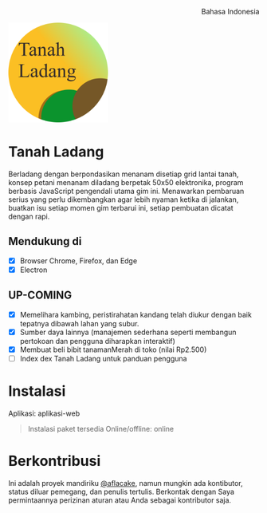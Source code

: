 <p align="right">Bahasa Indonesia</p>
<img src="https://raw.githubusercontent.com/aflacake/tanahladang/main/img/logotanahladang.png" width="200px" height="200px" alt="logo"/>

# Tanah Ladang
Berladang dengan berpondasikan menanam disetiap grid lantai tanah, konsep petani menanam diladang berpetak 50x50 elektronika, program berbasis JavaScript pengendali utama gim ini. Menawarkan pembaruan serius yang perlu dikembangkan agar lebih nyaman ketika di jalankan, buatkan isu setiap momen gim terbarui ini, setiap pembuatan dicatat dengan rapi.

## Mendukung di
- [X] Browser Chrome, Firefox, dan Edge
- [X] Electron

## UP-COMING
- [X] Memelihara kambing, peristirahatan kandang telah diukur dengan baik tepatnya dibawah lahan yang subur.
- [X] Sumber daya lainnya (manajemen sederhana seperti membangun pertokoan dan pengguna diharapkan interaktif)
- [X] Membuat beli bibit tanamanMerah di toko (nilai Rp2.500)
- [ ] Index dex Tanah Ladang untuk panduan pengguna

# Instalasi
Aplikasi: aplikasi-web
> Instalasi paket tersedia
Online/offline: online

# Berkontribusi
Ini adalah proyek mandiriku [@aflacake](https://github.com/aflacake), namun mungkin ada kontibutor, status diluar pemegang, dan penulis tertulis. Berkontak dengan Saya permintaannya perizinan aturan atau Anda sebagai kontributor saja.
